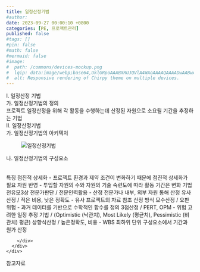 ```yaml
---
title: 일정산정기법
#author: 
date: 2023-09-27 00:00:10 +0800
categories: [PE, 프로젝트관리]
published: false
#tags: []
#pin: false
#math: false
#mermaid: false
#image:
#  path: /commons/devices-mockup.png
#  lqip: data:image/webp;base64,UklGRpoAAABXRUJQVlA4WAoAAAAQAAAADwAABwAAQUxQSDIAAAARL0AmbZurmr57yyIiqE8oiG0bejIYEQTgqiDA9vqnsUSI6H+oAERp2HZ65qP/VIAWAFZQOCBCAAAA8AEAnQEqEAAIAAVAfCWkAALp8sF8rgRgAP7o9FDvMCkMde9PK7euH5M1m6VWoDXf2FkP3BqV0ZYbO6NA/VFIAAAA
#  alt: Responsive rendering of Chirpy theme on multiple devices.
---
```


<div class="post-wrap">
  <div class="para">
    <div class="para-title">
      I. 일정산정 기법
    </div>
    <div class="para-cntnt">
      <div class="para">
        <div class="para-title">
          가. 일정산정기법의 정의
        </div>
        <div class="para-cntnt">
            프로젝트 일정산정을 위해 각 활동을 수행하는데 산정된 자원으로 소요될 기간을 추정하는 기법
        </div>
      </div>
    </div>
  </div>
  
  <div class="para">
    <div class="para-title">
      II. 일정산정기법
    </div>
    <div class="para-cntnt">
      <div class="para">
        <div class="para-title">
          가. 일정산정기법의 아키텍처
        </div>
        <div class="para-cntnt">
          <figure class="post-figure">
            <img src="/assets/img/posts/일정산정기법.png" alt="일정산정기법">
<!--            <figcaption>Source: Unveiling the Metaverse: Exploring Emerging Trends, Multifaceted Perspectives, and Future Challenges</figcaption>-->
          </figure>
        </div>
      </div>
      <div class="para">
        <div class="para-title">
          나. 일정산정기법의 구성요소
        </div>
        <div class="para-cntnt">
          <table class="post-table">
          </table>
          특징
  점진적 상세화 - 프로젝트 환경과 제약 조건이 변화하기 때문에 점진적 상세화가 필요
  자원 반영 - 투입할 자원의 수와 자원의 기술 숙련도에 따라 활동 기간은 변화
기법 전유모3상
  전문가판단 / 전문인력활용 - 산정 전문가나 내부, 외부 자원 통해 산정
  유사산정 / 적은 비용, 낮은 정확도 - 유사 프로젝트의 자료 참조 산정 방식
  모수산정 / 오판위험 - 과거 데이터를 기반으로 수학적인 함수를 정의
  3점산정 / PERT, OPM - 위험 고려한 일정 추정 기법 / (Optimistic (낙관치), Most Likely (평균치), Pessimistic (비관치) 평균)
  상향식산정 / 높은정확도, 비용 - WBS 최하위 단위 구성요소에서 기간과 원가 산정

        </div>
      </div>
    </div>
  </div>

  <div class="refr-wrap">
    <div class="refr-title">
        참고자료
    </div>
    <ol class="refr-list">
    <!--    <li>(나현식, 최대선) <a target="_blank" href="https://scienceon.kisti.re.kr/commons/util/originalView.do?cn=JAKO202225948430499&oCn=JAKO202225948430499&dbt=JAKO&journal=NJOU00291864">메타버스 보안 위협 요소 및 대응 방안 검토</a></li>-->
    <!--    <li>(M. Uddin, S. Manickam, H. Ullah, M. Obaidat and A. Dandoush) <a target="_blank" href="https://ieeexplore.ieee.org/abstract/document/10138386">Unveiling the Metaverse: Exploring Emerging Trends, Multifaceted Perspectives, and Future Challenges</a></li>-->
    </ol>
  </div>
</div>

